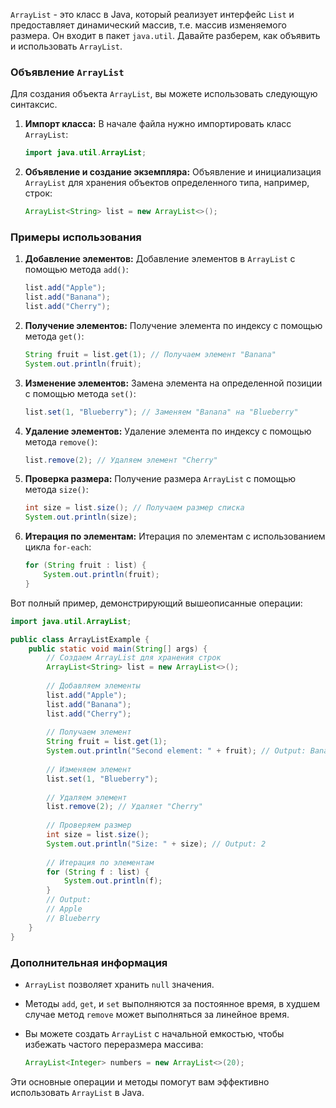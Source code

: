`ArrayList` - это класс в Java, который реализует интерфейс `List` и предоставляет динамический массив, т.е. массив изменяемого размера. Он входит в пакет `java.util`. Давайте разберем, как объявить и использовать `ArrayList`.

### Объявление `ArrayList`

Для создания объекта `ArrayList`, вы можете использовать следующую синтаксис.

1. **Импорт класса:**
   В начале файла нужно импортировать класс `ArrayList`:
   
   ```java
   import java.util.ArrayList;
   ```

2. **Объявление и создание экземпляра:**
   Объявление и инициализация `ArrayList` для хранения объектов определенного типа, например, строк:

   ```java
   ArrayList<String> list = new ArrayList<>();
   ```

### Примеры использования

1. **Добавление элементов:**
   Добавление элементов в `ArrayList` с помощью метода `add()`:

   ```java
   list.add("Apple");
   list.add("Banana");
   list.add("Cherry");
   ```

2. **Получение элементов:**
   Получение элемента по индексу с помощью метода `get()`:

   ```java
   String fruit = list.get(1); // Получаем элемент "Banana"
   System.out.println(fruit);
   ```

3. **Изменение элементов:**
   Замена элемента на определенной позиции с помощью метода `set()`:

   ```java
   list.set(1, "Blueberry"); // Заменяем "Banana" на "Blueberry"
   ```

4. **Удаление элементов:**
   Удаление элемента по индексу с помощью метода `remove()`:

   ```java
   list.remove(2); // Удаляем элемент "Cherry"
   ```

5. **Проверка размера:**
   Получение размера `ArrayList` с помощью метода `size()`:

   ```java
   int size = list.size(); // Получаем размер списка
   System.out.println(size);
   ```

6. **Итерация по элементам:**
   Итерация по элементам с использованием цикла `for-each`:

   ```java
   for (String fruit : list) {
       System.out.println(fruit);
   }
   ```

Вот полный пример, демонстрирующий вышеописанные операции:

```java
import java.util.ArrayList;

public class ArrayListExample {
    public static void main(String[] args) {
        // Создаем ArrayList для хранения строк
        ArrayList<String> list = new ArrayList<>();
        
        // Добавляем элементы
        list.add("Apple");
        list.add("Banana");
        list.add("Cherry");
        
        // Получаем элемент
        String fruit = list.get(1);
        System.out.println("Second element: " + fruit); // Output: Banana
        
        // Изменяем элемент
        list.set(1, "Blueberry");
        
        // Удаляем элемент
        list.remove(2); // Удаляет "Cherry"
        
        // Проверяем размер
        int size = list.size();
        System.out.println("Size: " + size); // Output: 2
        
        // Итерация по элементам
        for (String f : list) {
            System.out.println(f);
        }
        // Output:
        // Apple
        // Blueberry
    }
}
```

### Дополнительная информация

- `ArrayList` позволяет хранить `null` значения.
- Методы `add`, `get`, и `set` выполняются за постоянное время, в худшем случае метод `remove` может выполняться за линейное время.
- Вы можете создать `ArrayList` с начальной емкостью, чтобы избежать частого переразмера массива:

  ```java
  ArrayList<Integer> numbers = new ArrayList<>(20);
  ```

Эти основные операции и методы помогут вам эффективно использовать `ArrayList` в Java.